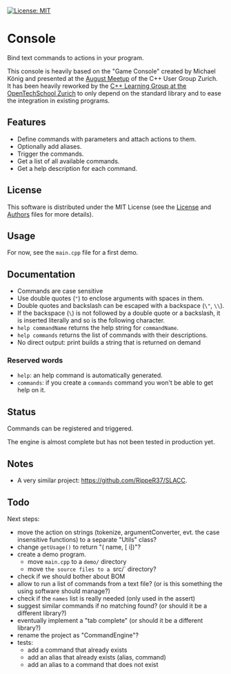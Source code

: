  [![License: MIT](https://img.shields.io/badge/License-MIT-yellow.svg)](https://opensource.org/licenses/MIT)

# Console

Bind text commands to actions in your program.

This console is heavily based on the "Game Console" created by Michael König and presented at the [August Meetup](https://www.meetup.com/Zurich-C-Meetup/events/233492659/) of the C++ User Group Zurich.  
It has been heavily reworked by the [C++ Learning Group at the OpenTechSchool Zurich](https://www.meetup.com/opentechschool-zurich/events/234084415/) to only depend on the standard library and to ease the integration in existing programs.

## Features

- Define commands with parameters and attach actions to them.
- Optionally add aliases.
- Trigger the commands.
- Get a list of all available commands.
- Get a help description for each command.

## License

This software is distributed under the MIT License (see the [License](LICENSE.md) and [Authors](AUTHORS.md) files for more details).

## Usage

For now, see the `main.cpp` file for a first demo.

## Documentation

- Commands are case sensitive
- Use double quotes (`"`) to enclose arguments with spaces in them.
- Double quotes and backslash can be escaped with a backspace (`\"`, `\\`).
- If the backspace (`\`) is not followed by a double quote or a backslash, it is inserted literally and so is the following character.
- `help commandName` returns the help string for `commandName`.
- `help commands` returns the list of commands with their descriptions.
- No direct output: print builds a string that is returned on demand

### Reserved words

- `help`: an help command is automatically generated.
- `commands`: if you create a `commands` command you won't be able to get help on it.

## Status

Commands can be registered and triggered.

The engine is almost complete but has not been tested in production yet.

## Notes

- A very similar project: <https://github.com/RippeR37/SLACC>.

## Todo

Next steps:

- move the action on strings (tokenize, argumentConverter, evt. the case insensitive functions) to a separate "Utils" class?
- change `getUsage()` to return "(<string> name, [<int> i])"?
- create a demo program.
  - move `main.cpp` to a `demo/` directory
  - move `the source files to a `src/` directory?
- check if we should bother about BOM
- allow to run a list of commands from a text file? (or is this something the using software should manage?)
- check if the `names` list is really needed (only used in the assert)
- suggest similar commands if no matching found? (or should it be a different library?)
- eventually implement a "tab complete" (or should it be a different library?)
- rename the project as "CommandEngine"?
- tests:
  - add a command that already exists
  - add an alias that already exists (alias, command)
  - add an alias to a command that does not exist

